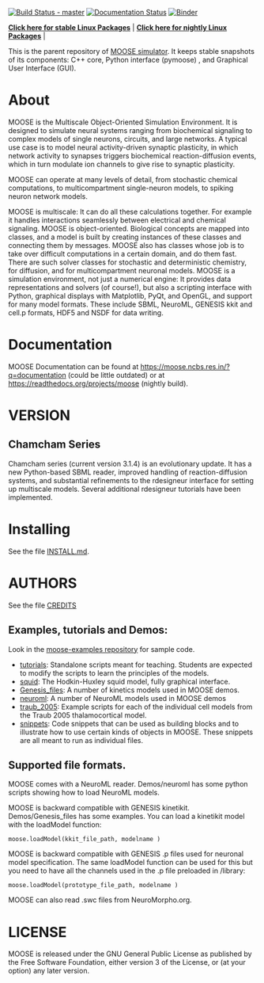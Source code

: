 [![Build Status - master](https://travis-ci.org/BhallaLab/moose.svg?branch=master)](https://travis-ci.org/BhallaLab/moose)   [![Documentation Status](https://readthedocs.org/projects/moose/badge/?version=latest)](https://readthedocs.org/projects/moose/?badge=latest) 
[![Binder](https://mybinder.org/badge_logo.svg)](https://mybinder.org/v2/gh/BhallaLab/moose-binder/master)

[__Click here for stable Linux Packages__](https://software.opensuse.org//download.html?project=home%3Amoose&package=moose) | 
[__Click here for nightly Linux Packages__](https://software.opensuse.org//download.html?project=home%3Amoose&package=moose-nightly) | 


This is the parent repository of [MOOSE simulator](https://moose.ncbs.res.in).
It keeps stable snapshots of its components: C++ core, Python interface (pymoose)
, and Graphical User Interface (GUI). 

# About

MOOSE is the Multiscale Object-Oriented Simulation Environment. It is designed
to simulate neural systems ranging from biochemical signaling to complex models
of single neurons, circuits, and large networks. A typical use case is to model
neural activity-driven synaptic plasticity, in which network activity to
synapses triggers biochemical reaction-diffusion events, which in turn modulate
ion channels to give rise to synaptic plasticity.

MOOSE can operate at many levels of detail, from stochastic chemical
computations, to multicompartment single-neuron models, to spiking neuron
network models.

MOOSE is multiscale: It can do all these calculations together. For example it
handles interactions seamlessly between electrical and chemical signaling. MOOSE
is object-oriented. Biological concepts are mapped into classes, and a model is
built by creating instances of these classes and connecting them by messages.
MOOSE also has classes whose job is to take over difficult computations in a
certain domain, and do them fast. There are such solver classes for stochastic
and deterministic chemistry, for diffusion, and for multicompartment neuronal
models. MOOSE is a simulation environment, not just a numerical engine: It
provides data representations and solvers (of course!), but also a scripting
interface with Python, graphical displays with Matplotlib, PyQt, and OpenGL, and
support for many model formats. These include SBML, NeuroML, GENESIS kkit and
cell.p formats, HDF5 and NSDF for data writing.

# Documentation

MOOSE Documentation can be found at https://moose.ncbs.res.in/?q=documentation 
(could be little outdated) or at https://readthedocs.org/projects/moose (nightly build).

# VERSION

## Chamcham Series

Chamcham series (current version 3.1.4) is an evolutionary update. It has a new
Python-based SBML reader, improved handling of reaction-diffusion systems, and
substantial refinements to the rdesigneur interface for setting up multiscale
models.  Several additional rdesigneur tutorials have been implemented. 

# Installing

See the file  [INSTALL.md](INSTALL.md).

# AUTHORS

See the file [CREDITS](CREDITS.md)

## Examples, tutorials and Demos: 

Look in the [moose-examples repository](https://github.com/BhallaLab/moose-examples) for sample code. 

- [tutorials](https://github.com/BhallaLab/moose-examples/tree/master/tutorials): Standalone scripts meant for teaching. Students are expected
  to modify the scripts to learn the principles of the models.
- [squid](https://github.com/BhallaLab/moose-examples/tree/master/squid): The Hodkin-Huxley squid model, fully graphical interface.
- [Genesis_files](https://github.com/BhallaLab/moose-examples/tree/master/genesis): A number of kinetics models used in MOOSE demos.
- [neuroml](https://github.com/BhallaLab/moose-examples/tree/master/neuroml): A number of NeuroML models used in MOOSE demos
- [traub_2005](https://github.com/BhallaLab/moose-examples/tree/master/traub_2005): Example scripts for each of the individual cell models from
  the Traub 2005 thalamocortical model.
- [snippets](https://github.com/BhallaLab/moose-examples/tree/master/snippets): Code snippets that can be used as building blocks and to
  illustrate how to use certain kinds of objects in MOOSE. These snippets are
  all meant to run as individual files.


## Supported file formats.

MOOSE comes with a NeuroML reader. Demos/neuroml has some python scripts showing
how to load NeuroML models.

MOOSE is backward compatible with GENESIS kinetikit.  Demos/Genesis_files has
some examples. You can load a kinetikit model with the loadModel function:

    moose.loadModel(kkit_file_path, modelname )

MOOSE is backward compatible with GENESIS <model>.p files used for neuronal
model specification. The same loadModel function can be used for this but you
need to have all the channels used in the .p file preloaded in /library:

    moose.loadModel(prototype_file_path, modelname )

MOOSE can also read .swc files from NeuroMorpho.org.

# LICENSE

MOOSE is released under the GNU General Public License as published by
the Free Software Foundation, either version 3 of the License, or (at
your option) any later version.
